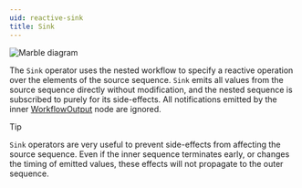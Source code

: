 ```yaml
---
uid: reactive-sink
title: Sink
---
```


![Marble diagram](~/images/reactive-sink.svg)

The `Sink` operator uses the nested workflow to specify a reactive operation over the elements of the source sequence. `Sink` emits all values from the source sequence directly without modification, and the nested sequence is subscribed to purely for its side-effects. All notifications emitted by the inner [WorkflowOutput](xref:Bonsai.Expressions.WorkflowOutputBuilder) node are ignored.

> [!Tip]
> `Sink` operators are very useful to prevent side-effects from affecting the source sequence. Even if the inner sequence terminates early, or changes the timing of emitted values, these effects will not propagate to the outer sequence.
